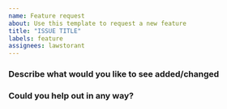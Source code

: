 ```yaml
---
name: Feature request
about: Use this template to request a new feature
title: "ISSUE TITLE"
labels: feature
assignees: lawstorant
---
```


### Describe what would you like to see added/changed
<!-- A concise description -->


### Could you help out in any way?
<!-- Could you code or help with the developement and debugging? -->
